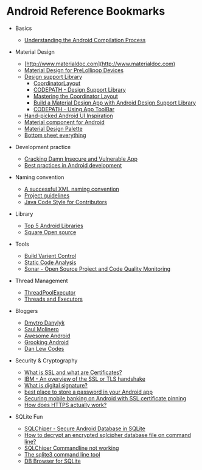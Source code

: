 # Android Reference Bookmarks

+ Basics 
	+ [Understanding the Android Compilation Process](http://www.theappguruz.com/blog/android-compilation-process)

+ Material Design
	+ [http://www.materialdoc.com](http://www.materialdoc.com)
	+ [Material Design for PreLollipop Devices](https://snow.dog/blog/getting-material-design-for-pre-lollipop-devices-with-appcompat-v21/)	
	+ [Design support Library](https://android-developers.googleblog.com/2015/05/android-design-support-library.html)
		+ [CoordinatorLayout](https://guides.codepath.com/android/Handling-Scrolls-with-CoordinatorLayout)	
		+ [CODEPATH - Design Support Library](https://guides.codepath.com/android/Design-Support-Library)
		+ [Mastering the Coordinator Layout](http://saulmm.github.io/mastering-coordinator)	
		+ [Build a Material Design App with Android Design Support Library](https://codelabs.developers.google.com/codelabs/material-design-style/index.html?index=..%2F..%2Findex#0)
		+ [CODEPATH - Using App ToolBar](https://guides.codepath.com/android/Using-the-App-Toolbar)
	+ [Hand-picked Android UI Inspiration](https://www.uplabs.com/posts/c/material/resources/platform/android)	
	+ [Material component for Android](https://material.io/components/android/catalog/bottom-sheet-dialog-fragment/)
	+ [Material Design Palette](https://www.materialpalette.com)
	+ [Bottom sheet everything](http://www.hidroh.com/2016/06/17/bottom-sheet-everything/)
	
+ Development practice
	+ [Cracking Damn Insecure and Vulnerable App](http://www.androidpentesting.com/2016/03/cracking-damn-insecure-and-vulnerable.html)
	+ [Best practices in Android development](https://github.com/futurice/android-best-practices)
	
+ Naming convention
	+ [A successful XML naming convention](https://jeroenmols.com/blog/2016/03/07/resourcenaming/)
	+ [Project guidelines](https://github.com/ribot/android-guidelines/blob/master/project_and_code_guidelines.md)
	+ [Java Code Style for Contributors](https://source.android.com/source/code-style)
	
+ Library
	+ [Top 5 Android Libraries](https://infinum.co/the-capsized-eight/top-5-android-libraries-every-android-developer-should-know-about)
	+ [Square Open source](http://square.github.io)
	
+ Tools
	+ [Build Varient Control](https://blog.grandcentrix.net/how-to-install-different-app-variants-on-one-android-device/)
	+ [Static Code Analysis](http://vincentbrison.com/2014/07/19/how-to-improve-quality-and-syntax-of-your-android-code/)
	+ [Sonar - Open Source Project and Code Quality Monitoring](http://www.methodsandtools.com/tools/tools.php?sonar)
	
+ Thread Management 
	+ [ThreadPoolExecutor](http://codetheory.in/android-java-executor-framework/)
	+ [Threads and Executors](http://winterbe.com/posts/2015/04/07/java8-concurrency-tutorial-thread-executor-examples/)
	
+ Bloggers
	+ [Dmytro Danylyk](https://dmytrodanylyk.com)
	+ [Saul Molinero](http://saulmm.github.io)
	+ [Awesome Android](https://yq.aliyun.com/articles/27000)
	+ [Grooking Android](https://www.grokkingandroid.com)
	+ [Dan Lew Codes](http://blog.danlew.net/)
	
+ Security & Cryptography
	+ [What is SSL and what are Certificates?](http://tldp.org/HOWTO/SSL-Certificates-HOWTO/x64.html)
	+ [IBM - An overview of the SSL or TLS handshake](https://www.ibm.com/support/knowledgecenter/SSFKSJ_7.1.0/com.ibm.mq.doc/sy10660_.htm)
	+ [What is digital signature?](http://searchsecurity.techtarget.com/definition/digital-signature)
  	+ [best place to store a password in your Android app](http://www.androidauthority.com/where-is-the-best-place-to-store-a-password-in-your-android-app-597197/)
  	+ [Securing mobile banking on Android with SSL certificate pinning](https://infinum.co/the-capsized-eight/securing-mobile-banking-on-android-with-ssl-certificate-pinning)
  	+ [How does HTTPS actually work?](http://robertheaton.com/2014/03/27/how-does-https-actually-work/)
  	
+ SQLite Fun
	+ [SQLChiper - Secure Android Database in SQLite](http://www.informit.com/articles/article.aspx?p=2268753&seqNum=3)
	+ [How to decrypt an encrypted sqlcipher database file on command line?](https://stackoverflow.com/questions/25132477/how-to-decrypt-an-encrypted-sqlcipher-database-file-on-command-line) 
	+ [SQLChiper Commandline not working ](https://stackoverflow.com/questions/19602599/sqlcipher-command-line-not-working) 
	+ [The sqlite3 command line tool](http://zetcode.com/db/sqlite/tool/) 
	+ [DB Browser for SQLite](http://sqlitebrowser.org)
	
	
		
  	